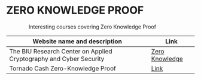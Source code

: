 # ZERO KNOWLEDGE PROOF

<p><img src="https://cdn.worldvectorlogo.com/logos/new-youtube-logo.svg"  width="60" height="10"/>Interesting courses covering Zero Knowledge Proof </p>

| Website name and description                                       | Link                                                                                       |
| ------------------------------------------------------------------ | ------------------------------------------------------------------------------------------ |
| The BIU Research Center on Applied Cryptography and Cyber Security | [Zero Knowledge](https://www.youtube.com/playlist?list=PL8Vt-7cSFnw29cLUVqAIuMlg1QJ-szV0K) |
| Tornado Cash Zero-Knowledge Proof                                  | [Link](https://www.youtube.com/playlist?list=PL_SqG412uYVYtEM8B8xNccFyhrGsMV1MG)           |
